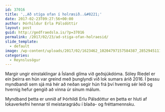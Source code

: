 ```yaml
---
id: 37016
title: ',,Að stíga ofan í holræsið..&#8221;'
date: 2017-02-23T09:27:56+00:00
author: Þórhildur Erla Pálsdóttir
layout: post
guid: http://gedfraedsla.is/?p=37016
permalink: /2017/02/23/ad-stiga-ofan-holraesid/
slide_template:
  - default
image: /wp-content/uploads/2017/02/1623462_10204797157584387_2852945111212100777_n.jpg
categories:
  - Reynslusögur
---
```

Margir ungir einstaklingar á Íslandi glíma við geðsjúkdóma. Sóley Riedel er ein þeirra en hún var greind með þunglyndi við lok sumars árið 2016. Í þessu myndbandi sem sjá má hér að neðan segir hún frá því hvernig sér leið og hvernig hefur gengið að vinna úr sínum málum.
  


Myndband þetta er unnið af Þórhildi Erlu Pálsdóttur en þetta er hluti af lokaverkefni hennar til meistaragráðu í blaða- og fréttamennsku.